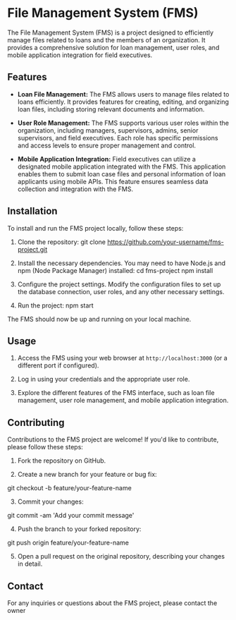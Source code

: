 
# File Management System (FMS)

The File Management System (FMS) is a project designed to efficiently manage files related to loans and the members of an organization. It provides a comprehensive solution for loan management, user roles, and mobile application integration for field executives.

## Features

- **Loan File Management:** The FMS allows users to manage files related to loans efficiently. It provides features for creating, editing, and organizing loan files, including storing relevant documents and information.

- **User Role Management:** The FMS supports various user roles within the organization, including managers, supervisors, admins, senior supervisors, and field executives. Each role has specific permissions and access levels to ensure proper management and control.

- **Mobile Application Integration:** Field executives can utilize a designated mobile application integrated with the FMS. This application enables them to submit loan case files and personal information of loan applicants using mobile APIs. This feature ensures seamless data collection and integration with the FMS.

## Installation

To install and run the FMS project locally, follow these steps:

1. Clone the repository:
git clone https://github.com/your-username/fms-project.git

2. Install the necessary dependencies. You may need to have Node.js and npm (Node Package Manager) installed:
cd fms-project
npm install


3. Configure the project settings. Modify the configuration files to set up the database connection, user roles, and any other necessary settings.

4. Run the project:
npm start


The FMS should now be up and running on your local machine.

## Usage

1. Access the FMS using your web browser at `http://localhost:3000` (or a different port if configured).

2. Log in using your credentials and the appropriate user role.

3. Explore the different features of the FMS interface, such as loan file management, user role management, and mobile application integration.

## Contributing

Contributions to the FMS project are welcome! If you'd like to contribute, please follow these steps:

1. Fork the repository on GitHub.

2. Create a new branch for your feature or bug fix:

git checkout -b feature/your-feature-name


3. Commit your changes:

git commit -am 'Add your commit message'


4. Push the branch to your forked repository:

git push origin feature/your-feature-name


5. Open a pull request on the original repository, describing your changes in detail.


## Contact

For any inquiries or questions about the FMS project, please contact the owner






